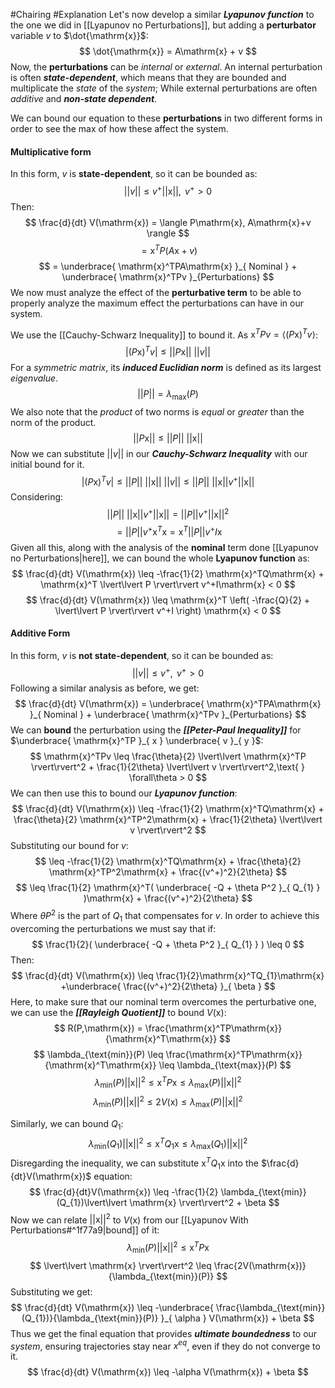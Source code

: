#Chairing #Explanation
Let's now develop a similar ***Lyapunov function*** to the one we did in [[Lyapunov no Perturbations]], but adding a **perturbator** variable $v$ to $\dot{\mathrm{x}}$:
$$
\dot{\mathrm{x}} = A\mathrm{x} + v
$$
Now, the **perturbations** can be *internal* or *external*. An internal perturbation is often ***state-dependent***, which means that they are bounded and multiplicate the *state* of the *system*; While external perturbations are often *additive* and ***non-state dependent***.

We can bound our equation to these **perturbations** in two different forms in order to see the max of how these affect the system.
#### Multiplicative form
In this form, $v$ is **state-dependent**, so it can be bounded as:
$$
\lvert \lvert v \rvert  \rvert \leq v^+ \lvert\lvert \mathrm{x} \rvert\rvert, \text{ }v^+ > 0  
$$
Then:
$$
\frac{d}{dt} V(\mathrm{x}) = \langle P\mathrm{x}, A\mathrm{x}+v \rangle 
$$
$$
=\mathrm{x}^TP(A\mathrm{x} + v)
$$
$$
= \underbrace{ \mathrm{x}^TPA\mathrm{x} }_{ Nominal } + \underbrace{ \mathrm{x}^TPv }_{Perturbations}
$$
We now must analyze the effect of the **perturbative term** to be able to properly analyze the maximum effect the perturbations can have in our system. 

We use the [[Cauchy-Schwarz Inequality]] to bound it. As $\mathrm{x}^TPv = \langle (P\mathrm{x})^Tv \rangle$:
$$
\lvert (P\mathrm{x})^T v \rvert \leq \lvert\lvert P\mathrm{x} \rvert\rvert \text{ }\lvert\lvert v \rvert\rvert  
$$
For a *symmetric matrix*, its ***induced Euclidian norm*** is defined as its largest *eigenvalue*.
$$
\lvert\lvert P \rvert\rvert = \lambda_{\text{max}} (P)
$$
We also note that the *product* of two norms is *equal* or *greater* than the norm of the product.
$$
\lvert\lvert P\mathrm{x} \rvert\rvert \leq \lvert\lvert P \rvert\rvert \text{ } \lvert\lvert \mathrm{x} \rvert\rvert
$$
Now we can substitute $\lvert\lvert v \rvert\rvert$ in our ***Cauchy-Schwarz Inequality***  with our initial bound for it.
$$
\lvert (P\mathrm{x})^T v \rvert \leq \lvert\lvert P \rvert\rvert \text{ }\lvert\lvert \mathrm{x} \rvert\rvert \text{ }\lvert\lvert v \rvert\rvert \leq 
\lvert\lvert P \rvert\rvert \text{ }\lvert\lvert \mathrm{x} \rvert\rvert v^+ \lvert\lvert \mathrm{x} \rvert\rvert
$$
Considering:
$$
\lvert\lvert P \rvert\rvert \text{ }\lvert\lvert \mathrm{x} \rvert\rvert v^+ \lvert\lvert \mathrm{x} \rvert\rvert = \lvert\lvert P \rvert\rvert v^+ \lvert\lvert \mathrm{x} \rvert\rvert^2
$$
$$
= \lvert\lvert P \rvert\rvert v^+ \mathrm{x}^T\mathrm{x} = \mathrm{x}^T \lvert\lvert P \rvert\rvert v^+I\mathrm{x} 
$$
Given all this, along with the analysis of the **nominal** term done [[Lyapunov no Perturbations|here]], we can bound the whole **Lyapunov function** as:
$$
\frac{d}{dt} V(\mathrm{x}) \leq -\frac{1}{2} \mathrm{x}^TQ\mathrm{x} + \mathrm{x}^T \lvert\lvert P \rvert\rvert v^+I\mathrm{x} < 0
$$
$$
\frac{d}{dt} V(\mathrm{x}) \leq \mathrm{x}^T \left( -\frac{Q}{2} + \lvert\lvert P \rvert\rvert v^+I \right) \mathrm{x} < 0
$$
#### Additive Form
In this form, $v$ is **not state-dependent**, so it can be bounded as:
$$
\lvert\lvert v \rvert\rvert \leq v^+ , \text{ }v^+ > 0  
$$
Following a similar analysis as before, we get:
$$
\frac{d}{dt} V(\mathrm{x}) = \underbrace{ \mathrm{x}^TPA\mathrm{x} }_{ Nominal } + \underbrace{ \mathrm{x}^TPv }_{Perturbations}
$$
We can **bound** the perturbation using the ***[[Peter-Paul Inequality]]*** for $\underbrace{ \mathrm{x}^TP }_{ x } \underbrace{ v }_{ y }$:
$$
\mathrm{x}^TPv \leq \frac{\theta}{2} \lvert\lvert \mathrm{x}^TP \rvert\rvert^2 + \frac{1}{2\theta} \lvert\lvert v \rvert\rvert^2,\text{ } \forall\theta > 0
$$
We can then use this to bound our ***Lyapunov function***:
$$
\frac{d}{dt} V(\mathrm{x}) \leq -\frac{1}{2} \mathrm{x}^TQ\mathrm{x} + 
\frac{\theta}{2} \mathrm{x}^TP^2\mathrm{x} + \frac{1}{2\theta} \lvert\lvert v \rvert\rvert^2
$$
Substituting our bound for $v$:
$$
\leq -\frac{1}{2} \mathrm{x}^TQ\mathrm{x} + 
\frac{\theta}{2} \mathrm{x}^TP^2\mathrm{x} + \frac{(v^+)^2}{2\theta} 
$$
$$
\leq \frac{1}{2} \mathrm{x}^T( \underbrace{ -Q + \theta P^2 }_{ Q_{1} } )\mathrm{x} + \frac{(v^+)^2}{2\theta} 
$$
Where $\theta P^2$ is the part of $Q_{1}$ that compensates for $v$. In order to achieve this overcoming the perturbations we must say that if:
$$
\frac{1}{2}( \underbrace{ -Q + \theta P^2 }_{ Q_{1} } ) \leq 0
$$
Then:
$$
\frac{d}{dt} V(\mathrm{x}) \leq \frac{1}{2}\mathrm{x}^TQ_{1}\mathrm{x} +\underbrace{  \frac{(v^+)^2}{2\theta} }_{ \beta }
$$
Here, to make sure that our nominal term overcomes the perturbative one, we can use the ***[[Rayleigh Quotient]]*** to bound $V(\mathrm{x})$:
$$
R(P,\mathrm{x}) = \frac{\mathrm{x}^TP\mathrm{x}}{\mathrm{x}^T\mathrm{x}}
$$
$$
\lambda_{\text{min}}(P) \leq \frac{\mathrm{x}^TP\mathrm{x}}{\mathrm{x}^T\mathrm{x}} \leq \lambda_{\text{max}}(P)
$$
$$
\lambda_{\text{min}}(P)\lvert\lvert \mathrm{x} \rvert\rvert^2  \leq \mathrm{x}^TP\mathrm{x} \leq \lambda_{\text{max}}(P)\lvert\lvert \mathrm{x} \rvert\rvert^2
$$
$$
\lambda_{\text{min}}(P)\lvert\lvert \mathrm{x} \rvert\rvert^2  \leq 2V(\mathrm{x}) \leq \lambda_{\text{max}}(P)\lvert\lvert \mathrm{x} \rvert\rvert^2
$$

Similarly, we can bound $Q_{1}$:
$$
\lambda_{\text{min}}(Q_{1})\lvert\lvert \mathrm{x} \rvert\rvert^2  \leq \mathrm{x}^TQ_{1}\mathrm{x} \leq \lambda_{\text{max}}(Q_{1})\lvert\lvert \mathrm{x} \rvert\rvert^2
$$
Disregarding the inequality, we can substitute $\mathrm{x}^TQ_{1}\mathrm{x}$ into the $\frac{d}{dt}V(\mathrm{x})$ equation:
$$
\frac{d}{dt}V(\mathrm{x}) \leq -\frac{1}{2} \lambda_{\text{min}}(Q_{1})\lvert\lvert \mathrm{x} \rvert\rvert^2 + \beta
$$
Now we can relate $\lvert\lvert \mathrm{x} \rvert\rvert^2$ to $V(\mathrm{x})$ from our [[Lyapunov With Perturbations#^1f77a9|bound]] of it:
$$
\lambda_{\text{min}}(P)\lvert\lvert \mathrm{x} \rvert\rvert^2\leq \mathrm{x}^TP\mathrm{x}
$$
$$
\lvert\lvert \mathrm{x} \rvert\rvert^2 \leq \frac{2V(\mathrm{x})}{\lambda_{\text{min}}(P)}
$$
Substituting we get:
$$
\frac{d}{dt} V(\mathrm{x}) \leq -\underbrace{ \frac{\lambda_{\text{min}}(Q_{1})}{\lambda_{\text{min}}(P)} }_{ \alpha } V(\mathrm{x}) + \beta
$$
Thus we get the final equation that provides ***ultimate boundedness*** to our *system*, ensuring trajectories stay near $x^{eq}$, even if they do not converge to it.
$$
\frac{d}{dt} V(\mathrm{x}) \leq -\alpha V(\mathrm{x}) + \beta
$$
